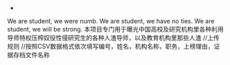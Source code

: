  -
We are student, we were numb. We are student, we have no ties. We are student, we will be strong.
本项目专门用于曝光中国高校及研究机构里各种利用导师特权压榨奴役性侵研究生的各种人渣导师，以及教育机构里那些人渣
//上传规则
//按照CSV数据格式依次填写编号，姓名，机构名称，职务，上榜理由，证据存档文件名称
